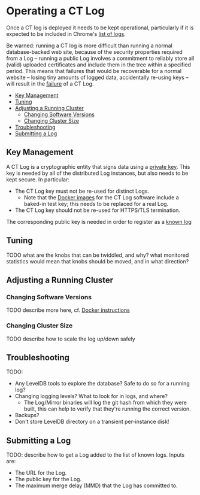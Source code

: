 Operating a CT Log
==================

Once a CT log is deployed it needs to be kept operational, particularly if it
is expected to be included in Chrome's
[list of logs](http://www.certificate-transparency.org/known-logs).

Be warned: running a CT log is more difficult than running a normal
database-backed web site, because of the security properties required from a Log
&ndash; running a public Log involves a commitment to reliably store all (valid)
uploaded certificates and include them in the tree within a specified period.
This means that failures that would be recoverable for a normal website &ndash;
losing tiny amounts of logged data, accidentally re-using keys &ndash; will
result in the [failure](https://tools.ietf.org/html/rfc6962#section-7.3) of a CT
Log.

 - [Key Management](#key-management)
 - [Tuning](#tuning)
 - [Adjusting a Running Cluster](#adjusting-a-running-cluster)
    - [Changing Software Versions](#changing-software-versions)
    - [Changing Cluster Size](#changing-cluster-size)
 - [Troubleshooting](#troubleshooting)
 - [Submitting a Log](#submitting-a-log)

Key Management
--------------

A CT Log is a cryptographic entity that signs data using a
[private key](https://tools.ietf.org/html/rfc6962#section-2.1.4).  This key is
needed by all of the distributed Log instances, but also needs to be kept
secure.  In particular:

 - The CT Log key must not be re-used for distinct Logs.
    - Note that the [Docker images](Deployment.md#image-creation) for the CT Log
      software include a baked-in test key; this needs to be replaced for a real
      Log.
 - The CT Log key should not be re-used for HTTPS/TLS termination.

The corresponding public key is needed in order to register as a
[known log](http://www.certificate-transparency.org/known-logs)


Tuning
------

TODO what are the knobs that can be twiddled, and why?  what monitored
statistics would mean that knobs should be moved, and in what direction?


Adjusting a Running Cluster
---------------------------

### Changing Software Versions

TODO describe more here, cf. [Docker instructions](Deployment.md#updating-log-software)

### Changing Cluster Size

TODO describe how to scale the log up/down safely

Troubleshooting
---------------

TODO:
 - Any LevelDB tools to explore the database? Safe to do so for a running log?
 - Changing logging levels? What to look for in logs, and where?
   - The Log/Mirror binaries will log the git hash from which they were built,
     this can help to verify that they're running the correct version.
 - Backups?
 - Don't store LevelDB directory on a transient per-instance disk!


Submitting a Log
----------------

TODO: describe how to get a Log added to the list of known logs.  Inputs are:

 - The URL for the Log.
 - The public key for the Log.
 - The maximum merge delay (MMD) that the Log has committed to.
